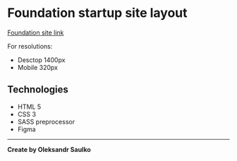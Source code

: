 # Foundation startup site layout

[Foundation site link](https://sagvel.github.io/foundation-site/)

For resolutions:

- Desctop 1400px
- Mobile 320px

## Technologies

- HTML 5
- CSS 3
- SASS preprocessor
- Figma

---

**Create by Oleksandr Saulko**

